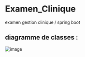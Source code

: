 # Examen_Clinique
examen gestion clinique / spring boot 
## diagramme de classes : 
![image](https://user-images.githubusercontent.com/80821066/206752316-08d9ebc4-00bd-41ae-9771-68231b983141.png)


